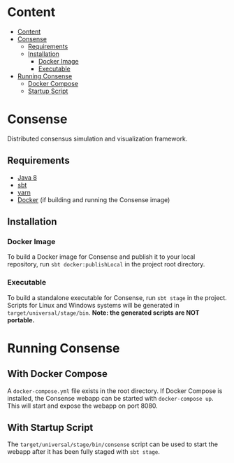 # Content

  * [Content](#content)
  * [Consense](#consense)
    * [Requirements](#requirements)
    * [Installation](#installation)
      * [Docker Image](#docker-image)
      * [Executable](#executable)
  * [Running Consense](#running-consense)
      * [Docker Compose](#with-docker-compose)
      * [Startup Script](#with-startup-script)

# Consense
Distributed consensus simulation and visualization framework.

## Requirements
* [Java 8](https://openjdk.java.net/install/)
* [sbt](https://www.scala-sbt.org/1.x/docs/Setup.html)
* [yarn](https://classic.yarnpkg.com/en/docs/install)
* [Docker](https://docs.docker.com/get-docker/) (if building and running the Consense image)

## Installation

### Docker Image
To build a Docker image for Consense and publish it to your local repository, run `sbt docker:publishLocal` in the project root directory.

### Executable
To build a standalone executable for Consense, run `sbt stage` in the project. Scripts for Linux and Windows systems will be generated in `target/universal/stage/bin`. **Note: the generated scripts are __NOT__ portable.** 

# Running Consense

## With Docker Compose
A `docker-compose.yml` file exists in the root directory. If Docker Compose is installed, the Consense webapp can be started with `docker-compose up`. This will start and expose the webapp on port 8080.

## With Startup Script
The `target/universal/stage/bin/consense` script can be used to start the webapp after it has been fully staged with `sbt stage`.
